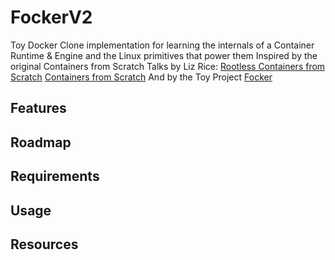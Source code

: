 # FockerV2
Toy Docker Clone implementation for learning the internals of a Container Runtime &amp; Engine and the Linux primitives that power them
Inspired by the original Containers from Scratch Talks by Liz Rice:
[Rootless Containers from Scratch](https://youtu.be/jeTKgAEyhsA?si=r3jHpAwHN-URUNF3)
[Containers from Scratch](https://youtu.be/8fi7uSYlOdc?si=FJtE1kde8oQzJoHM)
And by the Toy Project [Focker](https://github.com/biraj21/focker)

## Features


## Roadmap


## Requirements


## Usage


## Resources

